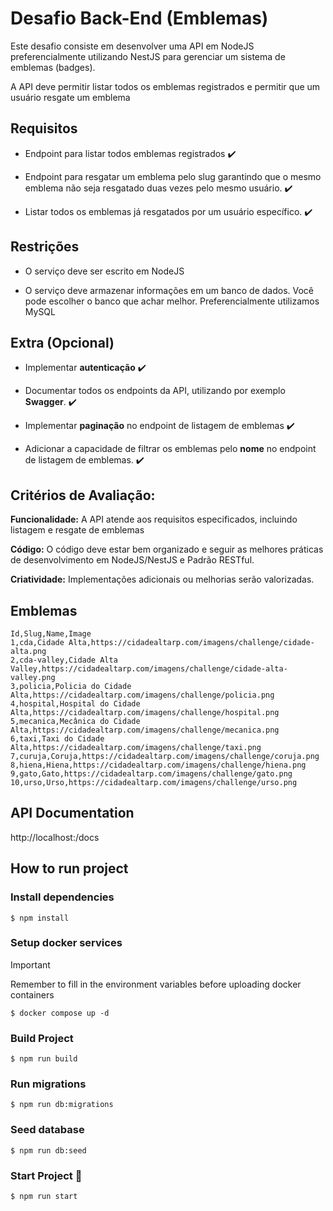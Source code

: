 # Desafio Back-End (Emblemas)

Este desafio consiste em desenvolver uma API em NodeJS preferencialmente utilizando NestJS para gerenciar um sistema de emblemas (badges).

A API deve permitir listar todos os emblemas registrados e permitir que um usuário resgate um emblema

## Requisitos

- Endpoint para listar todos emblemas registrados ✔️

- Endpoint para resgatar um emblema pelo slug garantindo que o mesmo emblema não seja resgatado duas vezes pelo mesmo usuário. ✔️

- Listar todos os emblemas já resgatados por um usuário específico. ✔️

## Restrições

- O serviço deve ser escrito em NodeJS

- O serviço deve armazenar informações em um banco de dados. Você pode escolher o banco que achar melhor. Preferencialmente utilizamos MySQL

## Extra (Opcional)

- Implementar **autenticação** ✔️

- Documentar todos os endpoints da API, utilizando por exemplo **Swagger**. ✔️

- Implementar **paginação** no endpoint de listagem de emblemas ✔️

- Adicionar a capacidade de filtrar os emblemas pelo **nome** no endpoint de listagem de emblemas. ✔️

## Critérios de Avaliação:

**Funcionalidade:** A API atende aos requisitos especificados, incluindo listagem e resgate de emblemas

**Código:** O código deve estar bem organizado e seguir as melhores práticas de desenvolvimento em NodeJS/NestJS e Padrão RESTful.

**Criatividade:** Implementações adicionais ou melhorias serão valorizadas.

## Emblemas

```csv
Id,Slug,Name,Image
1,cda,Cidade Alta,https://cidadealtarp.com/imagens/challenge/cidade-alta.png
2,cda-valley,Cidade Alta Valley,https://cidadealtarp.com/imagens/challenge/cidade-alta-valley.png
3,policia,Policia do Cidade Alta,https://cidadealtarp.com/imagens/challenge/policia.png
4,hospital,Hospital do Cidade Alta,https://cidadealtarp.com/imagens/challenge/hospital.png
5,mecanica,Mecânica do Cidade Alta,https://cidadealtarp.com/imagens/challenge/mecanica.png
6,taxi,Taxi do Cidade Alta,https://cidadealtarp.com/imagens/challenge/taxi.png
7,curuja,Coruja,https://cidadealtarp.com/imagens/challenge/coruja.png
8,hiena,Hiena,https://cidadealtarp.com/imagens/challenge/hiena.png
9,gato,Gato,https://cidadealtarp.com/imagens/challenge/gato.png
10,urso,Urso,https://cidadealtarp.com/imagens/challenge/urso.png
```

## API Documentation

http://localhost:<port>/docs

## How to run project

### Install dependencies

```
$ npm install
```

### Setup docker services

> [!IMPORTANT]  
> Remember to fill in the environment variables before uploading docker containers

```
$ docker compose up -d
```

### Build Project

```
$ npm run build
```

### Run migrations

```
$ npm run db:migrations
```

### Seed database

```
$ npm run db:seed
```

### Start Project 🚀

```
$ npm run start
```
